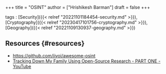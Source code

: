 +++
title = "OSINT"
author = ["Hrishikesh Barman"]
draft = false
+++

tags
: [Security]({{< relref "20221101184454-security.md" >}}), [Cryptography]({{< relref "20230417101756-cryptography.md" >}}), [Geography]({{< relref "20221109130937-geography.md" >}})


## Resources {#resources}

-   <https://github.com/jivoi/awesome-osint>
-   [Tracking Down My Family Using Open-Source Research - PART ONE - YouTube](https://www.youtube.com/watch?v=TiA17FJJQsY)
